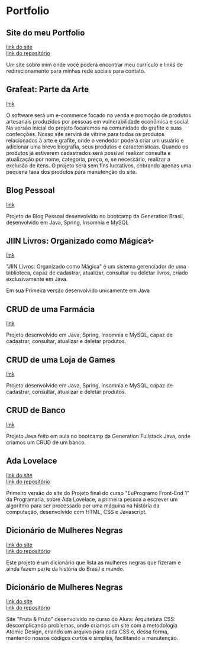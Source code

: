 # Portfolio

<h2>Site do meu Portfolio</h2>
<a href="https://portfolio-samantha-sammylexa.vercel.app/index.html">link do site</a></br>
<a href="https://github.com/SammyLexa/Site-sobre-mim">link do repositório</a>
<p>Um site sobre mim onde você poderá encontrar meu currículo e links de redirecionamento para minhas rede sociais para contato.</p>

<h2>Grafeat: Parte da Arte</h2> <a href="https://github.com/SammyLexa/projetoIntegrador-grafeat">link</a>
<p>O software será um e-commerce focado na venda e promoção de produtos artesanais produzidos por pessoas em vulnerabilidade econômica e social. Na versão inicial do projeto focaremos na comunidade do grafite e suas confecções. Nosso site servirá de vitrine para todos os produtos relacionados à arte e grafite, onde o vendedor poderá criar um usuário e adicionar uma breve biografia, seus produtos e características. Quando os produtos já estiverem cadastrados será possível realizar consulta e atualização por nome, categoria, preço, e, se necessário, realizar a exclusão de itens. O projeto será sem fins lucrativos, cobrando apenas uma pequena taxa dos produtos para manutenção do site.</p>

<h2>Blog Pessoal</h2>
<a href="https://github.com/SammyLexa/Blog-Pessoal">link</a>
<p>Projeto de Blog Pessoal desenvolvido no bootcamp da Generation Brasil, desenvolvido em Java, Spring, Insomnia e MySQL</p>

<h2>JIIN Livros: Organizado como Mágica✨</h2>
<a href="https://github.com/SammyLexa/projetoJava-JiinLivros">link</a>
<p>"JIIN Livros: Organizado como Mágica" é um sistema gerenciador de uma biblioteca, capaz de cadastrar, atualizar, consultar ou deletar livros, criado exclusivamente em Java.</p>
<p>Em sua Primeira versão desenvolvido unicamente em Java</p>

<h2>CRUD de uma Farmácia</h2>
<a href="https://github.com/SammyLexa/CRUD-Farmacia">link</a>
<p>Projeto desenvolvido em Java, Spring, Insomnia e MySQL, capaz de cadastrar, consultar, atualizar e deletar produtos.</p>

<h2>CRUD de uma Loja de Games</h2>
<a href="https://github.com/SammyLexa/CRUD-Loja-de-Games">link</a>
<p>Projeto desenvolvido em Java, Spring, Insomnia e MySQL, capaz de cadastrar, consultar, atualizar e deletar produtos.</p>

<h2>CRUD de Banco</h2>
<a href="https://github.com/SammyLexa/ContaBancaria">link</a>
<p>Projeto Java feito em aula no bootcamp da Generation Fullstack Java, onde criamos um CRUD de um banco.</P>

<h2>Ada Lovelace</h2>
<a href="https://ada-lovelace-samantha-sammylexa.vercel.app/">link do site</a></br>
<a href="https://github.com/SammyLexa/Ada-Lovelace">link do repositório</a>
<p>Primeiro versão do site do Projeto final do curso "EuProgramo Front-End 1" da Programaria, sobre Ada Lovelace, a primeira pessoa a escrever um algoritmo para ser processado por uma máquina na história da computação, desenvolvido com HTML, CSS e Javascript.</p>

<h2>Dicionário de Mulheres Negras</h2>
<a href="https://dicionario-samantha-sammylexa.vercel.app/">link do site</a></br>
<a href="https://github.com/SammyLexa/Dicionario">link do repositório</a>
<p>Este projeto é um dicionário que lista as mulheres negras que fizeram e ainda fazem parte da história do Brasil e mundo.</p>

<h2>Dicionário de Mulheres Negras</h2>
<a href="https://fruta-fruto-samantha-sammylexa.vercel.app/">link do site</a></br>
<a href="https://github.com/SammyLexa/Alura_Arquitetura_CSS_Fruta-Fruto">link do repositório</a>
<p>Site "Fruta & Fruto" desenvolvido no curso do Alura: Arquitetura CSS: descomplicando problemas, onde criamos um site com a metodologia Atomic Design, criando um arquivo para cada CSS e, dessa forma, mantendo nossos códigos curtos e simples, facilitando a manutenção.</p>
